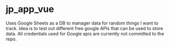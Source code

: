 # jp_app_vue

Uses Google Sheets as a DB to manager data for random things I want to track.
Idea is to test out different free google APIs that can be used to store data. 
All credentials used for Google apis are currently not committed to the repo.